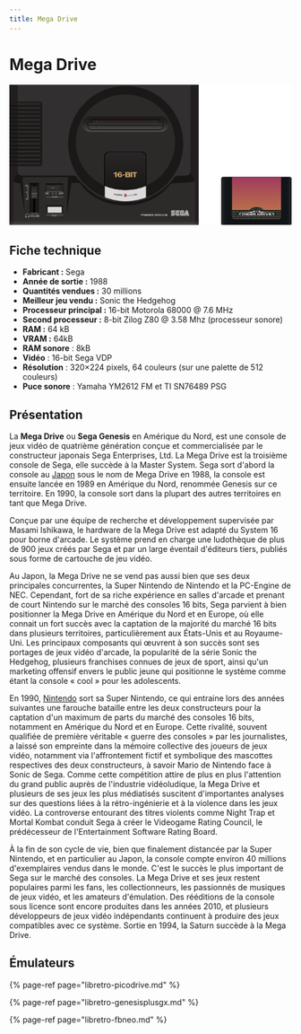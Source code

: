 ```yaml
---
title: Mega Drive
---
```


# Mega Drive

![](/migration-images/emulateurs/consoles-de-salon/megadrive/image%20%2870%29.png)

## Fiche technique

* **Fabricant :** Sega
* **Année de sortie :** 1988
* **Quantités vendues :** 30 millions
* **Meilleur jeu vendu :** Sonic the Hedgehog
* **Processeur principal :** 16-bit Motorola 68000 @ 7.6 MHz
* **Second processeur :** 8-bit Zilog Z80 @ 3.58 Mhz \(processeur sonore\)
* **RAM :** 64 kB
* **VRAM :** 64kB
* **RAM sonore** : 8kB
* **Vidéo** : 16-bit Sega VDP
* **Résolution** : 320×224 pixels, 64 couleurs \(sur une palette de 512 couleurs\)
* **Puce sonore** : Yamaha YM2612 FM et TI SN76489 PSG

## Présentation

La **Mega Drive** ou **Sega Genesis** en Amérique du Nord, est une console de jeux vidéo de quatrième génération conçue et commercialisée par le constructeur japonais Sega Enterprises, Ltd. La Mega Drive est la troisième console de Sega, elle succède à la Master System. Sega sort d'abord la console au [Japon](https://fr.wikipedia.org/wiki/Japon) sous le nom de Mega Drive en 1988, la console est ensuite lancée en 1989 en Amérique du Nord, renommée Genesis sur ce territoire. En 1990, la console sort dans la plupart des autres territoires en tant que Mega Drive.

Conçue par une équipe de recherche et développement supervisée par Masami Ishikawa, le hardware de la Mega Drive est adapté du System 16 pour borne d'arcade. Le système prend en charge une ludothèque de plus de 900 jeux créés par Sega et par un large éventail d'éditeurs tiers, publiés sous forme de cartouche de jeu vidéo.

Au Japon, la Mega Drive ne se vend pas aussi bien que ses deux principales concurrentes, la Super Nintendo de Nintendo et la PC-Engine de NEC. Cependant, fort de sa riche expérience en salles d'arcade et prenant de court Nintendo sur le marché des consoles 16 bits, Sega parvient à bien positionner la Mega Drive en Amérique du Nord et en Europe, où elle connait un fort succès avec la captation de la majorité du marché 16 bits dans plusieurs territoires, particulièrement aux États-Unis et au Royaume-Uni. Les principaux composants qui œuvrent à son succès sont ses portages de jeux vidéo d'arcade, la popularité de la série Sonic the Hedgehog, plusieurs franchises connues de jeux de sport, ainsi qu'un marketing offensif envers le public jeune qui positionne le système comme étant la console « cool » pour les adolescents.

En 1990, [Nintendo](https://fr.wikipedia.org/wiki/Nintendo) sort sa Super Nintendo, ce qui entraine lors des années suivantes une farouche bataille entre les deux constructeurs pour la captation d'un maximum de parts du marché des consoles 16 bits, notamment en Amérique du Nord et en Europe. Cette rivalité, souvent qualifiée de première véritable « guerre des consoles » par les journalistes, a laissé son empreinte dans la mémoire collective des joueurs de jeux vidéo, notamment via l'affrontement fictif et symbolique des mascottes respectives des deux constructeurs, à savoir Mario de Nintendo face à Sonic de Sega. Comme cette compétition attire de plus en plus l'attention du grand public auprès de l'industrie vidéoludique, la Mega Drive et plusieurs de ses jeux les plus médiatisés suscitent d'importantes analyses sur des questions liées à la rétro-ingénierie et à la violence dans les jeux vidéo. La controverse entourant des titres violents comme Night Trap et Mortal Kombat conduit Sega à créer le Videogame Rating Council, le prédécesseur de l'Entertainment Software Rating Board.

À la fin de son cycle de vie, bien que finalement distancée par la Super Nintendo, et en particulier au Japon, la console compte environ 40 millions d'exemplaires vendus dans le monde. C'est le succès le plus important de Sega sur le marché des consoles. La Mega Drive et ses jeux restent populaires parmi les fans, les collectionneurs, les passionnés de musiques de jeux vidéo, et les amateurs d'émulation. Des rééditions de la console sous licence sont encore produites dans les années 2010, et plusieurs développeurs de jeux vidéo indépendants continuent à produire des jeux compatibles avec ce système. Sortie en 1994, la Saturn succède à la Mega Drive.

## Émulateurs

{% page-ref page="libretro-picodrive.md" %}

{% page-ref page="libretro-genesisplusgx.md" %}

{% page-ref page="libretro-fbneo.md" %}

